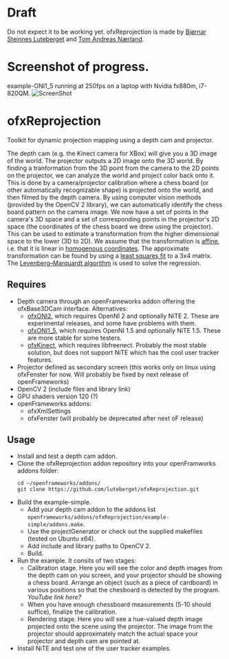 Draft
=====
Do not expect it to be working yet. ofxReprojection is made by [Bjørnar Steinnes Luteberget](https://github.com/luteberget) and [Tom Andreas Nærland](https://github.com/tomana). 

Screenshot of progress.
=====
example-ONI1_5 running at 250fps on a laptop with Nvidia fx880m, i7-820QM.
![ScreenShot](https://raw.github.com/tomana/ofxReprojection/master/screenshot.png)

ofxReprojection
==============

Toolkit for dynamic projection mapping using a depth cam and projector. 

The depth cam (e.g. the Kinect camera for XBox)
will give you a 3D image of the world. The projector outputs a 2D image onto the 3D world. By finding a 
tranformation from the 3D point from the camera to the 2D points on the projector, we can analyze the world and 
project color back onto it. This is done by a camera/projector calibration where a chess board (or other automatically recognizable
shape) is projected onto the world, and then filmed by the depth camera. By using computer vision methods (provided by the OpenCV 2 library), we can 
automatically identify the chess board pattern on the camera image. We now have a set of points in the camera's 3D space and 
a set of corresponding points in the projector's 2D space (the coordinates of the chess board we drew using the projector).
This can be used to estimate a transformation from the higher dimensional space to the lower (3D to 2D). We assume that
the transformation is [affine](http://en.wikipedia.org/wiki/Affine_transformation), i.e. that it is linear in 
[homogenous coordinates](http://en.wikipedia.org/wiki/Homogeneous_coordinates). The approximate transformation can be found by using
a [least squares fit](http://en.wikipedia.org/wiki/Least_squares) to a 3x4 matrix.  The [Levenberg–Marquardt algorithm](http://en.wikipedia.org/wiki/Levenberg%E2%80%93Marquardt_algorithm)
is used to solve the regression.

Requires
--------
* Depth camera through an openFrameworks addon offering the ofxBase3DCam interface. Alternatives:
  * [ofxONI2](https://github.com/luteberget/ofxONI2), which requires OpenNI 2 and optionally NiTE 2. These are experimental releases, and some have problems with them.
  * [ofxONI1_5](https://github.com/tomana/ofxONI1_5), which requires OpenNI 1.5 and optionally NiTE 1.5. These are more stable for some testers.
  * [ofxKinect](https://github.com/kylemcdonald/ofxKinect), which requires libfreenect. Probably the most stable solution, but does not support NiTE which has the cool user tracker features.
* Projector defined as secondary screen (this works only on linux using ofxFenster for now. Will probably be fixed by next release of openFrameworks)
* OpenCV 2 (include files and library link)
* GPU shaders version 120 (?)
* openFrameworks addons:
  * ofxXmlSettings
  * ofxFenster (will probably be deprecated after next oF release)
  
Usage
-----
* Install and test a depth cam addon.
* Clone the ofxReprojection addon repository into your openFramworks addons folder:
    ```
    cd ~/openframeworks/addons/
    git clone https://github.com/luteberget/ofxReprojection.git
    ```
* Build the example-simple.
  * Add your depth cam addon to the addons list ```openframeworks/addons/ofxReprojection/example-simple/addons.make```.
  * Use the projectGenerator or check out the supplied makefiles (tested on Ubuntu x64).
  * Add include and library paths to OpenCV 2.
  * Build.
* Run the example. It consits of two stages:
  * Calibration stage. Here you will see the color and depth images from the depth cam on you screen, and your projector should
    be showing a chess board. Arrange an object (such as a piece of cardboard) in various positions so that the chesboard
    is detected by the program. *YouTube link here?*
  * When you have enough chessboard measurements (5-10 should suffice), finalize the calibration.
  * Rendering stage. Here you will see a hue-valued depth image projected onto the scene using the projector. The image
    from the projector should approximately match the actual space your projector and depth cam are pointed at.
* Install NiTE and test one of the user tracker examples.

